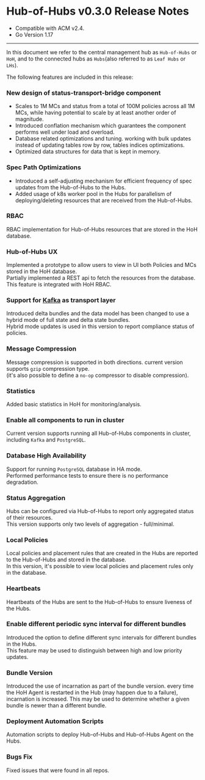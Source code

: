 Hub-of-Hubs v0.3.0 Release Notes
================================

* Compatible with ACM v2.4. 
* Go Version 1.17

----
In this document we refer to the central management hub as `Hub-of-Hubs` or `HoH`, and to the connected hubs as 
`Hubs`(also referred to as `Leaf Hubs` or `LHs`).

The following features are included in this release:

### New design of status-transport-bridge component
* Scales to 1M MCs and status from a total of 100M policies across all 1M MCs, while having potential to scale by at 
least another order of magnitude.
* Introduced conflation mechanism which guarantees the component performs well under load and overload.
* Database related optimizations and tuning. working with bulk updates instead of updating tables row by row, tables indices optimizations.
* Optimized data structures for data that is kept in memory. 

### Spec Path Optimizations
* Introduced a self-adjusting mechanism for efficient frequency of spec updates from the Hub-of-Hubs to the Hubs.
* Added usage of k8s worker pool in the Hubs for parallelism of deploying/deleting resources that are received 
from the Hub-of-Hubs.

### RBAC
RBAC implementation for Hub-of-Hubs resources that are stored in the HoH database.

### Hub-of-Hubs UX
Implemented a prototype to allow users to view in UI both Policies and MCs stored in the HoH database.  
Partially implemented a REST api to fetch the resources from the database. This feature is integrated with HoH RBAC.

### Support for [Kafka](https://kafka.apache.org/) as transport layer 
Introduced delta bundles and the data model has been changed to use a hybrid mode of full state and delta state bundles.  
Hybrid mode updates is used in this version to report compliance status of policies.

### Message Compression
Message compression is supported in both directions. current version supports `gzip` compression type.  
(it's also possible to define a `no-op` compressor to disable compression).  

### Statistics
Added basic statistics in HoH for monitoring/analysis.

### Enable all components to run in cluster
Current version supports running all Hub-of-Hubs components in cluster, including `Kafka` and `PostgreSQL`.

### Database High Availability
Support for running `PostgreSQL` database in HA mode.  
Performed performance tests to ensure there is no performance degradation.

### Status Aggregation
Hubs can be configured via Hub-of-Hubs to report only aggregated status of their resources.  
This version supports only two levels of aggregation - full/minimal.

### Local Policies
Local policies and placement rules that are created in the Hubs are reported to the Hub-of-Hubs and stored in the database.  
In this version, it's possible to view local policies and placement rules only in the database.

### Heartbeats
Heartbeats of the Hubs are sent to the Hub-of-Hubs to ensure liveness of the Hubs.

### Enable different periodic sync interval for different bundles
Introduced the option to define different sync intervals for different bundles in the Hubs.  
This feature may be used to distinguish between high and low priority updates.

### Bundle Version
Introduced the use of incarnation as part of the bundle version. every time the HoH Agent is restarted in the Hub 
(may happen due to a failure), incarnation is increased. This may be used to determine whether a given bundle is newer 
than a different bundle.

### Deployment Automation Scripts
Automation scripts to deploy Hub-of-Hubs and Hub-of-Hubs Agent on the Hubs.

### Bugs Fix
Fixed issues that were found in all repos.
